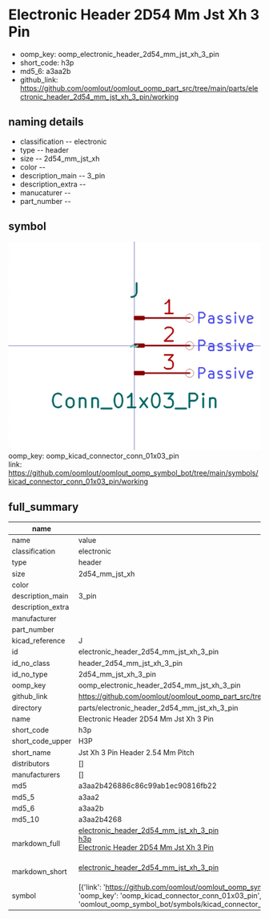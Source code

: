 # Electronic Header 2D54 Mm Jst Xh 3 Pin

  
* oomp_key: oomp_electronic_header_2d54_mm_jst_xh_3_pin 
* short_code: h3p
* md5_6: a3aa2b  
* github_link: https://github.com/oomlout/oomlout_oomp_part_src/tree/main/parts/electronic_header_2d54_mm_jst_xh_3_pin/working  
## naming details
* classification -- electronic
* type -- header
* size -- 2d54_mm_jst_xh
* color -- 
* description_main -- 3_pin
* description_extra -- 
* manucaturer -- 
* part_number -- 



## symbol

![](symbol/0/working/working_600.png)  
oomp_key: oomp_kicad_connector_conn_01x03_pin  
link: https://github.com/oomlout/oomlout_oomp_symbol_bot/tree/main/symbols/kicad_connector_conn_01x03_pin/working  


## full_summary
| name | value | 
| --- | --- | 
| name | value | 
| classification | electronic | 
| type | header | 
| size | 2d54_mm_jst_xh | 
| color |  | 
| description_main | 3_pin | 
| description_extra |  | 
| manufacturer |  | 
| part_number |  | 
| kicad_reference | J | 
| id | electronic_header_2d54_mm_jst_xh_3_pin | 
| id_no_class | header_2d54_mm_jst_xh_3_pin | 
| id_no_type | 2d54_mm_jst_xh_3_pin | 
| oomp_key | oomp_electronic_header_2d54_mm_jst_xh_3_pin | 
| github_link | https://github.com/oomlout/oomlout_oomp_part_src/tree/main/parts/electronic_header_2d54_mm_jst_xh_3_pin/working | 
| directory | parts/electronic_header_2d54_mm_jst_xh_3_pin | 
| name | Electronic Header 2D54 Mm Jst Xh 3 Pin | 
| short_code | h3p | 
| short_code_upper | H3P | 
| short_name | Jst Xh 3 Pin Header 2.54 Mm Pitch | 
| distributors | [] | 
| manufacturers | [] | 
| md5 | a3aa2b426886c86c99ab1ec90816fb22 | 
| md5_5 | a3aa2 | 
| md5_6 | a3aa2b | 
| md5_10 | a3aa2b4268 | 
| markdown_full | [electronic_header_2d54_mm_jst_xh_3_pin](https://github.com/oomlout/oomlout_oomp_part_src/tree/main/parts/electronic_header_2d54_mm_jst_xh_3_pin/working)<br>[h3p](https://github.com/oomlout/oomlout_oomp_part_src/tree/main/parts/electronic_header_2d54_mm_jst_xh_3_pin/working)<br>[Electronic Header 2D54 Mm Jst Xh 3 Pin](https://github.com/oomlout/oomlout_oomp_part_src/tree/main/parts/electronic_header_2d54_mm_jst_xh_3_pin/working)<br><br> | 
| markdown_short | [electronic_header_2d54_mm_jst_xh_3_pin](https://github.com/oomlout/oomlout_oomp_part_src/tree/main/parts/electronic_header_2d54_mm_jst_xh_3_pin/working)<br><br> | 
| symbol | [{'link': 'https://github.com/oomlout/oomlout_oomp_symbol_bot/tree/main/symbols/kicad_connector_conn_01x03_pin', 'oomp_key': 'oomp_kicad_connector_conn_01x03_pin', 'directory': 'oomlout_oomp_symbol_bot/symbols/kicad_connector_conn_01x03_pin//working/working.kicad_sym'}] | 
